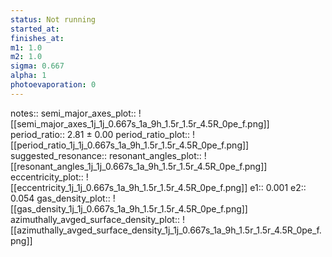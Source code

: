 ```yaml
---
status: Not running
started_at:
finishes_at:
m1: 1.0
m2: 1.0
sigma: 0.667
alpha: 1
photoevaporation: 0
---
```


notes::
semi_major_axes_plot:: ![[semi_major_axes_1j_1j_0.667s_1a_9h_1.5r_1.5r_4.5R_0pe_f.png]]
period_ratio:: 2.81 ± 0.00
period_ratio_plot:: ![[period_ratio_1j_1j_0.667s_1a_9h_1.5r_1.5r_4.5R_0pe_f.png]]
suggested_resonance:: 
resonant_angles_plot:: ![[resonant_angles_1j_1j_0.667s_1a_9h_1.5r_1.5r_4.5R_0pe_f.png]]
eccentricity_plot:: ![[eccentricity_1j_1j_0.667s_1a_9h_1.5r_1.5r_4.5R_0pe_f.png]]
e1:: 0.001
e2:: 0.054
gas_density_plot:: ![[gas_density_1j_1j_0.667s_1a_9h_1.5r_1.5r_4.5R_0pe_f.png]]
azimuthally_avged_surface_density_plot:: ![[azimuthally_avged_surface_density_1j_1j_0.667s_1a_9h_1.5r_1.5r_4.5R_0pe_f.png]]
